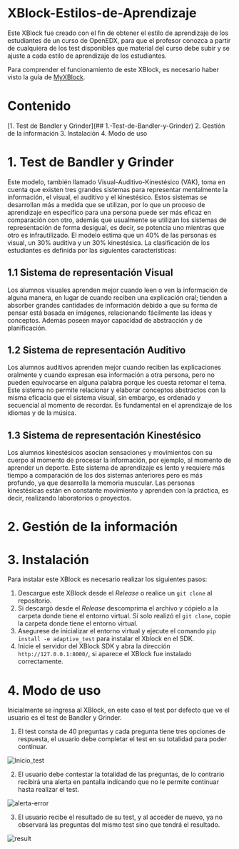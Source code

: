 # XBlock-Estilos-de-Aprendizaje

Este XBlock fue creado con el fin de obtener el estilo de aprendizaje de los estudiantes de un curso de OpenEDX, para que el profesor conozca a partir de cualquiera de los test disponibles que material del curso debe subir y se ajuste a cada estilo de aprendizaje de los estudiantes.

Para comprender el funcionamiento de este XBlock, es necesario haber visto la guía de [MyXBlock](https://github.com/J4ckDev/MyXblock).

# Contenido
[1. Test de Bandler y Grinder](## 1.-Test-de-Bandler-y-Grinder)
2. Gestión de la información
3. Instalación
4. Modo de uso

<!-- [1. Características](#1-características) -->

# 1. Test de Bandler y Grinder

Este modelo, también llamado Visual-Auditivo-Kinestésico (VAK), toma en cuenta que existen tres grandes sistemas para representar mentalmente la información, el visual, el auditivo y el kinestésico. Estos sistemas se desarrollan más a medida que se utilizan, por lo que un proceso de aprendizaje en específico para una persona puede ser más eficaz en comparación con otro, además que usualmente se utilizan los sistemas de representación de forma desigual, es decir, se potencia uno mientras que otro es infrautilizado. El modelo estima que un 40\% de las personas es visual, un 30\% auditiva y un 30\% kinestésica. La clasificación de los estudiantes es definida por las siguientes características: 

## 1.1 Sistema de representación Visual
Los alumnos visuales aprenden mejor cuando leen o ven la información de alguna manera, en lugar de cuando reciben una explicación oral; tienden a absorber grandes cantidades de información debido a que su forma de pensar está basada en  imágenes, relacionando fácilmente las ideas y conceptos. Además poseen mayor capacidad de abstracción y de planificación.
    
## 1.2 Sistema de representación Auditivo
Los alumnos auditivos aprenden mejor cuando reciben las explicaciones oralmente y cuando expresan esa información a otra persona, pero no pueden equivocarse en alguna palabra porque les cuesta retomar el tema. Este sistema no permite relacionar y elaborar conceptos abstractos con la misma eficacia que el sistema visual, sin embargo, es ordenado y secuencial al momento de recordar. Es fundamental en el aprendizaje de los idiomas y de la música.
    
## 1.3 Sistema de representación Kinestésico
Los alumnos kinestésicos asocian sensaciones y movimientos con su cuerpo al momento de procesar la información, por ejemplo, al momento de aprender un deporte. Este sistema de aprendizaje es lento y requiere más tiempo a comparación de los dos sistemas anteriores pero es más profundo, ya que desarrolla la memoria muscular. Las personas kinestésicas están en constante movimiento y aprenden con la práctica, es decir, realizando laboratorios o proyectos.

# 2. Gestión de la información

# 3. Instalación

Para instalar este XBlock es necesario realizar los siguientes pasos:

1. Descargue este XBlock desde el *Release* o realice un `git clone` al repositorio.
2. Si descargó desde el *Release* descomprima el archivo y cópielo a la carpeta donde tiene el entorno virtual. Sí solo realizó el `git clone`, copie la carpeta donde tiene el entorno virtual.
3. Asegurese de inicializar el entorno virtual y ejecute el comando `pip install -e adaptive_test` para instalar el Xblock en el SDK.
4. Inicie el servidor del XBlock SDK y abra la dirección `http://127.0.0.1:8000/`, si aparece el XBlock fue instalado correctamente.

# 4. Modo de uso

Inicialmente se ingresa al XBlock, en este caso el test por defecto que ve el usuario es el test de Bandler y Grinder.

1. El test consta de 40 preguntas y cada pregunta tiene tres opciones de respuesta, el usuario debe completar el test en su totalidad para poder continuar.

![Inicio_test](https://user-images.githubusercontent.com/74381298/156853820-074a2038-255c-4b0b-87ec-10b5f62cc1da.png)

2. El usuario debe contestar la totalidad de las preguntas, de lo contrario recibirá una alerta en pantalla indicando que no le permite continuar hasta realizar el test.

![alerta-error](https://user-images.githubusercontent.com/74381298/156853840-628cf5a8-66a9-4158-ab50-d1d54a5c3be7.png)

3. El usuario recibe el resultado de su test, y al acceder de nuevo, ya no observará las preguntas del mismo test sino que tendrá el resultado.

![result](https://user-images.githubusercontent.com/74381298/156853871-a2e04839-7dd0-4dd0-a430-2130b879d291.png)

